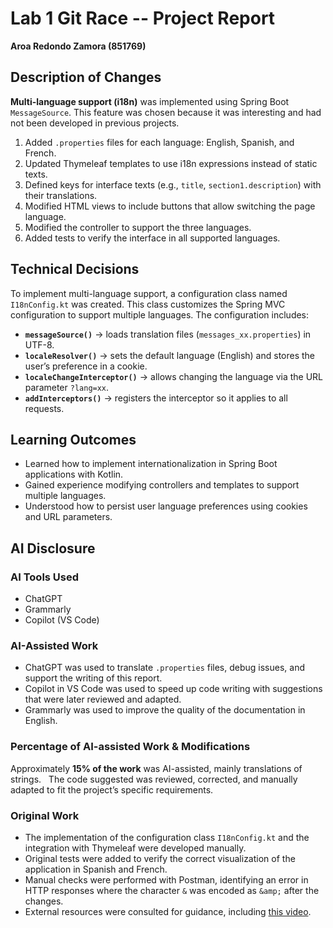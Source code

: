 # Lab 1 Git Race -- Project Report

**Aroa Redondo Zamora (851769)**

## Description of Changes

**Multi-language support (i18n)** was implemented using Spring Boot `MessageSource`. This feature was chosen because it was interesting and had not been developed in previous projects.

1. Added `.properties` files for each language: English, Spanish, and French.
2. Updated Thymeleaf templates to use i18n expressions instead of static texts.
3. Defined keys for interface texts (e.g., `title`, `section1.description`) with their translations.
4. Modified HTML views to include buttons that allow switching the page language.
5. Modified the controller to support the three languages.
6. Added tests to verify the interface in all supported languages.

## Technical Decisions

To implement multi-language support, a configuration class named `I18nConfig.kt` was created. This class customizes the Spring MVC configuration to support multiple languages. The configuration includes:

-   **`messageSource()`** → loads translation files (`messages_xx.properties`) in UTF-8.
-   **`localeResolver()`** → sets the default language (English) and stores the user’s preference in a cookie.
-   **`localeChangeInterceptor()`** → allows changing the language via the URL parameter `?lang=xx`.
-   **`addInterceptors()`** → registers the interceptor so it applies to all requests.

## Learning Outcomes

-   Learned how to implement internationalization in Spring Boot applications with Kotlin.
-   Gained experience modifying controllers and templates to support multiple languages.
-   Understood how to persist user language preferences using cookies and URL parameters.

## AI Disclosure

### AI Tools Used

-   ChatGPT
-   Grammarly
-   Copilot (VS Code)

### AI-Assisted Work

-   ChatGPT was used to translate `.properties` files, debug issues, and support the writing of this report.
-   Copilot in VS Code was used to speed up code writing with suggestions that were later reviewed and adapted.
-   Grammarly was used to improve the quality of the documentation in English.

### Percentage of AI-assisted Work & Modifications

Approximately **15% of the work** was AI-assisted, mainly translations of strings.  
The code suggested was reviewed, corrected, and manually adapted to fit the project’s specific requirements.

### Original Work

-   The implementation of the configuration class `I18nConfig.kt` and the integration with Thymeleaf were developed manually.
-   Original tests were added to verify the correct visualization of the application in Spanish and French.
-   Manual checks were performed with Postman, identifying an error in HTTP responses where the character `&` was encoded as `&amp;` after the changes.
-   External resources were consulted for guidance, including [this video](https://www.youtube.com/watch?v=p3FPz7Edx80&t=375s).
